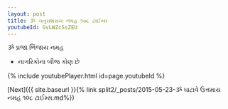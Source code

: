 ```yaml
---
layout: post
title: ૐ ચતુરાશરાય નમહ ૧૦૮ ટાઈમ્સ
youtubeId: GvLWZcSsZEU
---
```

 
 
 ૐ પ્રજા ભિંજાય નમહ  
 
 -  નાગરિકોના બીજ કોણ છે 
 
  
 
  
 
 
 
 
 
 


{% include youtubePlayer.html id=page.youtubeId %}
 
[Next]({{ site.baseurl }}{% link  split2/_posts/2015-05-23-ૐ ઘાટાવે ઉત્તમાય નમહ ૧૦૮ ટાઈમ્સ.md%})
 
